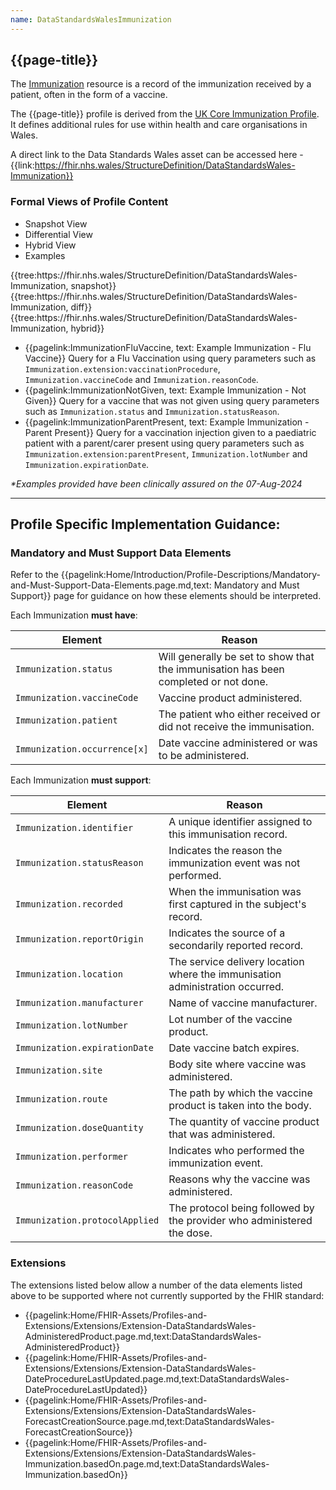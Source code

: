 ```yaml
---
name: DataStandardsWalesImmunization
---
```


## {{page-title}}

The [Immunization](https://www.hl7.org/fhir/r4/immunization.html) resource is a record of the immunization received by a patient, often in the form of a vaccine.

The {{page-title}} profile is derived from the [UK Core Immunization Profile](https://simplifier.net/guide/UK-Core-Implementation-Guide-STU2/Home/ProfilesandExtensions/Profile-UKCore-Immunization?version=2.0.1). It defines additional rules for use within health and care organisations in Wales.

A direct link to the Data Standards Wales asset can be accessed here - {{link:https://fhir.nhs.wales/StructureDefinition/DataStandardsWales-Immunization}}

### Formal Views of Profile Content
<div class="tab-wrap">
  <ul class="tab-head">
    <li class="tablink tab-active" onclick="openCity(this,'tabsnap')" data-target="tabsnap">
      Snapshot View
    </li>
    <li class="tablink" onclick="openCity(this,'tabdiff')" data-target="tabdiff">
      Differential View
    </li>
    <li class="tablink" onclick="openCity(this,'tabhybrid')" data-target="tabhybrid">
      Hybrid View
    </li>
    <li class="tablink" onclick="openCity(this,'tabeg')" data-target="tabeg">
      Examples
    </li>    
  </ul>
  <div class="tab-main">
    <div id="tabsnap" class="tabcontent active">      
      {{tree:https://fhir.nhs.wales/StructureDefinition/DataStandardsWales-Immunization, snapshot}}
    </div>
    <div id="tabdiff" class="tabcontent">
      {{tree:https://fhir.nhs.wales/StructureDefinition/DataStandardsWales-Immunization, diff}}
  </div>
    <div id="tabhybrid" class="tabcontent">
      {{tree:https://fhir.nhs.wales/StructureDefinition/DataStandardsWales-Immunization, hybrid}}
  </div>
  <div id="tabeg" class="tabcontent">

- {{pagelink:ImmunizationFluVaccine, text: Example Immunization - Flu Vaccine}} Query for a Flu Vaccination using query parameters such as `Immunization.extension:vaccinationProcedure`, `Immunization.vaccineCode` and `Immunization.reasonCode`.
- {{pagelink:ImmunizationNotGiven, text: Example Immunization - Not Given}} Query for a vaccine that was not given using query parameters such as `Immunization.status` and `Immunization.statusReason`.
- {{pagelink:ImmunizationParentPresent, text: Example Immunization - Parent Present}} Query for a vaccination injection given to a paediatric patient with a parent/carer present using query parameters such as `Immunization.extension:parentPresent`, `Immunization.lotNumber` and `Immunization.expirationDate`.

_*Examples provided have been clinically assured on the 07-Aug-2024_
  </div>    
</div>

---

## Profile Specific Implementation Guidance: ##

### Mandatory and Must Support Data Elements
Refer to the {{pagelink:Home/Introduction/Profile-Descriptions/Mandatory-and-Must-Support-Data-Elements.page.md,text: Mandatory and Must Support}} page for guidance on how these elements should be interpreted.

Each Immunization **must have**:

|Element|Reason|
|-|-|
|`Immunization.status`|Will generally be set to show that the immunisation has been completed or not done.|
|`Immunization.vaccineCode`|Vaccine product administered.|
|`Immunization.patient`|The patient who either received or did not receive the immunisation.|
|`Immunization.occurrence[x]`|Date vaccine administered or was to be administered.|


Each Immunization **must support**:

|Element|Reason|
|-|-|
|`Immunization.identifier`|A unique identifier assigned to this immunisation record.|
|`Immunization.statusReason`|Indicates the reason the immunization event was not performed.|
|`Immunization.recorded`|When the immunisation was first captured in the subject's record.|
|`Immunization.reportOrigin`|Indicates the source of a secondarily reported record.|
|`Immunization.location`|The service delivery location where the immunisation administration occurred.|
|`Immunization.manufacturer`|Name of vaccine manufacturer.|
|`Immunization.lotNumber`|Lot number of the vaccine product.|
|`Immunization.expirationDate`|Date vaccine batch expires.|
|`Immunization.site`|Body site where vaccine was administered.|
|`Immunization.route`|The path by which the vaccine product is taken into the body.|
|`Immunization.doseQuantity`|The quantity of vaccine product that was administered.|
|`Immunization.performer`|Indicates who performed the immunization event.|
|`Immunization.reasonCode`|Reasons why the vaccine was administered.|
|`Immunization.protocolApplied`|The protocol being followed by the provider who administered the dose.|

### Extensions

The extensions listed below allow a number of the data elements listed above to be supported where not currently supported by the FHIR standard:

* {{pagelink:Home/FHIR-Assets/Profiles-and-Extensions/Extensions/Extension-DataStandardsWales-AdministeredProduct.page.md,text:DataStandardsWales-AdministeredProduct}}
* {{pagelink:Home/FHIR-Assets/Profiles-and-Extensions/Extensions/Extension-DataStandardsWales-DateProcedureLastUpdated.page.md,text:DataStandardsWales-DateProcedureLastUpdated}}
* {{pagelink:Home/FHIR-Assets/Profiles-and-Extensions/Extensions/Extension-DataStandardsWales-ForecastCreationSource.page.md,text:DataStandardsWales-ForecastCreationSource}}
* {{pagelink:Home/FHIR-Assets/Profiles-and-Extensions/Extensions/Extension-DataStandardsWales-Immunization.basedOn.page.md,text:DataStandardsWales-Immunization.basedOn}}

